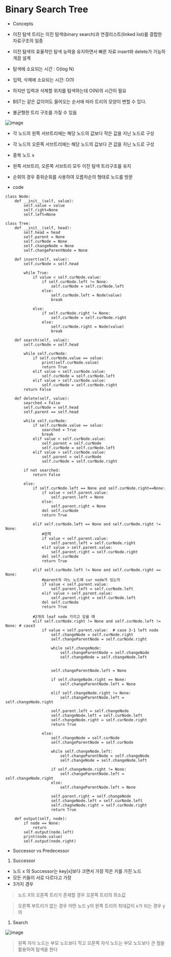 Binary Search Tree
==================

- Concepts

- 이진 탐색 트리는 이진 탐색(binary search)과 연결리스트(linked list)를 결합한 자료구조의 일종
- 이진 탐색의 효율적인 탐색 능력을 유지하면서 빠른 자료 insert와 delete가 가능하게끔 설계
- 탐색에 소요되는 시간 : O(log N)
- 입력, 삭제에 소요되는 시간: O(1)
- 하지만 입력과 삭제할 위치를 탐색하는데 O(N)의 시간이 필요
- BST는 같은 값이어도 들어오는 순서에 따라 트리의 모양이 변할 수 있다.
- 불균형한 트리 구조를 가질 수 있음 


![image](https://user-images.githubusercontent.com/94096054/144619884-99ef4887-4589-4b5e-ac7c-3dbf3742f06c.png)

+ 각 노드의 왼쪽 서브트리에는 해당 노드의 값보다 작은 값을 지닌 노드로 구성
+ 각 노드의 오른쪽 서브트리에는 해당 노드의 값보다 큰 값을 지닌 노드로 구성
+ 중복 노드 x
+ 왼쪽 서브트리, 오른쪽 서브트리 모두 이진 탐색 트리구조를 유지
+ 순회의 경우 중위순회를 사용하여 오름차순의 형태로 노드를 방문

+ code
```
class Node:
    def __init__(self, value):
        self.value = value
        self.right=None
        self.left=None

class Tree:
    def __init__(self, head):
        self.head = head
        self.parent = None
        self.curNode = None
        self.changeNode = None
        self.changeParentNode = None
    
    def insert(self, value):
        self.curNode = self.head
        
        while True:
            if value < self.curNode.value:
                if self.curNode.left != None:
                    self.curNode = self.curNode.left
                else:
                    self.curNode.left = Node(value)
                    break
                
            else:
                if self.curNode.right != None:
                    self.curNode = self.curNode.right
                else:
                    self.curNode.right = Node(value)
                    break
    
    def search(self, value):
        self.curNode = self.head
        
        while self.curNode:
            if self.curNode.value == value:
                print(self.curNode.value)
                return True
            elif value < self.curNode.value:
                self.curNode = self.curNode.left
            elif value > self.curNode.value:
                self.curNode = self.curNode.right
        return False
    
    def delete(self, value):
        searched = False
        self.curNode = self.head
        self.parent == self.head
        
        while self.curNode:
            if self.curNode.value == value:
                searched = True
                break
            elif value < self.curNode.value:
                self.parent = self.curNode
                self.curNode = self.curNode.left
            elif value > self.curNode.value:
                self.parent = self.curNode
                self.curNode = self.curNode.right
        
        if not searched:
            return False
            
        else:
            if self.curNode.left == None and self.curNode.right==None:
                if value < self.parent.value:
                    self.parent.left = None
                else:
                    self.parent.right = None
                del self.curNode
                return True
                
            elif self.curNode.left == None and self.curNode.right != None:
                #왼쪽
                if value < self.parent.value:
                    self.parent.left = self.curNode.right
                elif value > self.parent.value:
                    self.parent.right = self.curNode.right
                del self.curNode
                return True
                
            elif self.curNode.left != None and self.curNode.right == None:
                #parent의 어느 노드에 cur node가 있는지
                if value < self.parent.value:
                    self.parent.left = self.curNode.left
                elif value > self.parent.value:
                    self.parent.right = self.curNode.left
                del self.curNode
                return True
            
            #2개의 leaf node 가지고 있을 때
            elif self.curNode.right != None and self.curNode.left != None: # case3
                if value < self.parent.value:  # case 3-1 left node
                    self.changeNode = self.curNode.right
                    self.changeParentNode = self.curNode.right
                    
                    while self.changeNode:
                        self.changeParentNode = self.changeNode
                        self.changeNode = self.changeNode.left
                    
                    
                    self.changeParentNode.left = None
                    
                    if self.changeNode.right == None:
                        self.changeParentNode.left = None
                        
                    elif self.changeNode.right != None:
                        self.changeParentNode.left = self.changeNode.right
                    
                    self.parent.left = self.changeNode
                    self.changeNode.left = self.curNode.left
                    self.changeNode.right = self.curNode.right
                    return True
                
                else:
                    self.changeNode = self.curNode
                    self.changeParentNode = self.curNode
                    
                    while self.changeNode.left:
                        self.changeParentNode = self.changeNode
                        self.changeNode = self.changeNode.left
                        
                    if self.changeNode.right != None:
                        self.changeParentNode.left = self.changeNode.right
                    else:
                        self.changeParentNode.left = None
                    
                    self.parent.right = self.changeNode
                    self.changeNode.left = self.curNode.left
                    self.chagneNode.right = self.curNode.right
                    return True
            
    def output(self, node):
        if node == None:
            return
        self.output(node.left)
        print(node.value)
        self.output(node.right)
```

+ Successor vs Predecessor

1. Successor

- 노드 x 의 Successor는 key[x]보다 크면서 가장 작은 키를 가진 노드
- 모든 키들이 서로 다르다고 가장
- 3가지 경우
> 노드 X의 오른쪽 트리가 존재할 경우 오른쪽 트리의 최소값

> 오른쪽 부트리가 없는 경우 어떤 노드 y의 왼쪽 트리의 최대값이 x가 되는 경우 y의  

                
1. Search

![image](https://user-images.githubusercontent.com/94096054/144621577-2cc301fb-a339-4c06-859c-4d4d06ab64f6.png)

> 왼쪽 자식 노드는 부모 노드보다 작고 오른쪽 자식 노드는 부모 노드보다 큰 점을 활용하여 탐색을 한다


